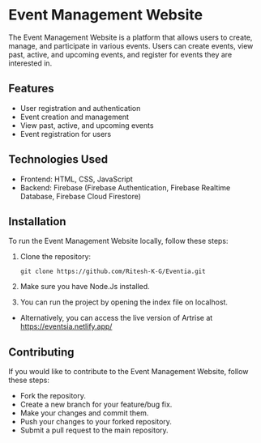 # Event Management Website

The Event Management Website is a platform that allows users to create, manage, and participate in various events. Users can create events, view past, active, and upcoming events, and register for events they are interested in.

## Features

- User registration and authentication
- Event creation and management
- View past, active, and upcoming events
- Event registration for users

## Technologies Used

- Frontend: HTML, CSS, JavaScript
- Backend: Firebase (Firebase Authentication, Firebase Realtime Database, Firebase Cloud Firestore)

## Installation

To run the Event Management Website locally, follow these steps:

1. Clone the repository:

   ```shell
   git clone https://github.com/Ritesh-K-G/Eventia.git
2. Make sure you have Node.Js installed.
3. You can run the project by opening the index file on localhost.

- Alternatively, you can access the live version of Artrise at https://eventsia.netlify.app/
  
## Contributing

If you would like to contribute to the Event Management Website, follow these steps:

- Fork the repository.
- Create a new branch for your feature/bug fix.
- Make your changes and commit them.
- Push your changes to your forked repository.
- Submit a pull request to the main repository.

